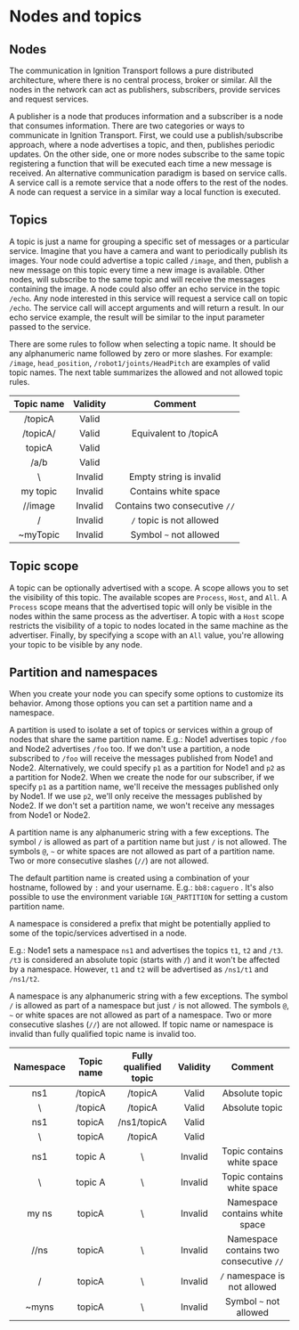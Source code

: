 # Nodes and topics

## Nodes

The communication in Ignition Transport follows a pure distributed architecture,
where there is no central process, broker or similar. All the nodes in the
network can act as publishers, subscribers, provide services and request
services.

A publisher is a node that produces information and a subscriber is a node that
consumes information. There are two categories or ways to communicate in
Ignition Transport. First, we could use a publish/subscribe approach, where a
node advertises a topic, and then, publishes periodic updates. On the other
side, one or more nodes subscribe to the same topic registering a function that
will be executed each time a new message is received. An alternative
communication paradigm is based on service calls. A service call is a remote
service that a node offers to the rest of the nodes. A node can request a
service in a similar way a local function is executed.

## Topics

A topic is just a name for grouping a specific set of messages or a particular
service. Imagine that you have a camera and want to periodically publish its
images. Your node could advertise a topic called `/image`, and then, publish a
new message on this topic every time a new image is available. Other nodes, will
subscribe to the same topic and will receive the messages containing the image.
A node could also offer an echo service in the topic `/echo`. Any node
interested in this service will request a service call on topic `/echo`. The
service call will accept arguments and will return a result. In our echo
service example, the result will be similar to the input parameter passed to the
service.

There are some rules to follow when selecting a topic name. It should be any
alphanumeric name followed by zero or more slashes. For example: `/image`,
`head_position`, `/robot1/joints/HeadPitch` are examples of valid topic
names. The next table summarizes the allowed and not allowed topic rules.

| Topic name  | Validity | Comment                       |
|:----------: |:--------:|:-----------------------------:|
| /topicA     | Valid    |                               |
| /topicA/    | Valid    | Equivalent to /topicA         |
| topicA      | Valid    |                               |
| /a/b        | Valid    |                               |
| \           | Invalid  | Empty string is invalid       |
| my topic    | Invalid  | Contains white space          |
| //image     | Invalid  | Contains two consecutive `//` |
| /           | Invalid  | `/` topic is not allowed      |
| ~myTopic    | Invalid  | Symbol `~` not allowed        |

## Topic scope

A topic can be optionally advertised with a scope. A scope allows you to set the
visibility of this topic. The available scopes are `Process`, `Host`, and
`All`. A `Process` scope means that the advertised topic will only be
visible in the nodes within the same process as the advertiser. A topic with a
`Host` scope restricts the visibility of a topic to nodes located in the same
machine as the advertiser. Finally, by specifying a scope with an `All` value,
you're allowing your topic to be visible by any node.

## Partition and namespaces

When you create your node you can specify some options to customize its
behavior. Among those options you can set a partition name and a namespace.

A partition is used to isolate a set of topics or services within a group of
nodes that share the same partition name. E.g.: Node1 advertises topic `/foo`
and Node2 advertises `/foo` too. If we don't use a partition, a node
subscribed to `/foo` will receive the messages published from Node1 and Node2.
Alternatively, we could specify `p1` as a partition for Node1 and `p2` as a
partition for Node2. When we create the node for our subscriber, if we specify
`p1` as a partition name, we'll receive the messages published only by Node1.
If we use `p2`, we'll only receive the messages published by Node2. If we
don't set a partition name, we won't receive any messages from Node1 or Node2.

A partition name is any alphanumeric string with a few exceptions.
The symbol `/` is allowed as part of a partition name but just `/` is
not allowed. The symbols `@`, `~` or white spaces are not allowed as
part of a partition name. Two or more consecutive slashes (`//`) are not
allowed.

The default partition name is created using a combination of your hostname,
followed by `:` and your username. E.g.: `bb8:caguero` . It's also possible
to use the environment variable `IGN_PARTITION` for setting a custom partition
name.

A namespace is considered a prefix that might be potentially applied to some of
the topic/services advertised in a node.

E.g.: Node1 sets a namespace `ns1` and advertises the topics
`t1`, `t2` and `/t3`. `/t3` is considered an absolute topic (starts
with `/`) and it won't be affected by a namespace. However, `t1` and
`t2` will be advertised as `/ns1/t1` and `/ns1/t2`.

A namespace is any alphanumeric string with a few exceptions.
The symbol `/` is allowed as part of a namespace but just `/` is not
allowed. The symbols `@`, `~` or white spaces are not allowed as
part of a namespace. Two or more consecutive slashes (`//`) are not allowed.
If topic name or namespace is invalid than fully qualified topic name is
invalid too.

|Namespace |Topic name | Fully qualified topic | Validity| Comment                                 |
|:-------: |:---------:| :--------------------:|:-------:|:---------------------------------------:|
|ns1       |/topicA    | /topicA               | Valid   |  Absolute topic                         |
|\         |/topicA    | /topicA               | Valid   |  Absolute topic                         |
|ns1       |topicA     | /ns1/topicA           | Valid   |                                         |
|\         |topicA     | /topicA               | Valid   |                                         |
|ns1       |topic A    | \                     | Invalid |  Topic contains white space             |
|\         |topic A    | \                     | Invalid |   Topic contains white space            |
|my ns     |topicA     | \                     | Invalid |  Namespace contains white space         |
|//ns      |topicA     | \                     | Invalid |  Namespace contains two consecutive `//`|
|/         |topicA     | \                     | Invalid |  `/` namespace is not allowed           |
|~myns     |topicA     | \                     | Invalid |  Symbol `~` not allowed                 |
